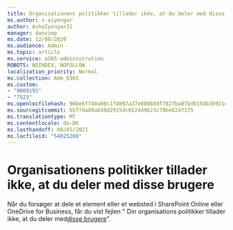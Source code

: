 ```yaml
---
title: Organisationens politikker tillader ikke, at du deler med disse brugere
ms.author: v-aiyengar
author: AshaIyengar21
manager: dansimp
ms.date: 12/08/2020
ms.audience: Admin
ms.topic: article
ms.service: o365-administration
ROBOTS: NOINDEX, NOFOLLOW
localization_priority: Normal
ms.collection: Adm_O365
ms.custom:
- "9000191"
- "7523"
ms.openlocfilehash: 90be6f740a00c1f4007a37e80888df7827ba07bd615db36921ee8f01cc5ea05c
ms.sourcegitcommit: b5f7da89a650d2915dc652449623c78be6247175
ms.translationtype: MT
ms.contentlocale: da-DK
ms.lasthandoff: 08/05/2021
ms.locfileid: "54025208"
---
```

# <a name="organizations-policies-do-not-allow-you-to-share-with-these-users"></a>Organisationens politikker tillader ikke, at du deler med disse brugere

Når du forsøger at dele et element eller et websted i SharePoint Online eller OneDrive for Business, får du vist fejlen " Din organisations politikker tillader ikke, at du deler med[disse brugere](https://docs.microsoft.com/sharepoint/troubleshoot/sharing-and-permissions/organization-policies-do-not-allow-you-to-share-with-users-error)".
